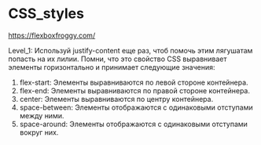 # CSS_styles
https://flexboxfroggy.com/


Level_1:
Используй justify-content еще раз, чтоб помочь этим лягушатам попасть на их лилии. Помни, что это свойство CSS выравнивает элементы горизонтально и принимает следующие значения:
  1. flex-start: Элементы выравниваются по левой стороне контейнера.  
  2. flex-end: Элементы выравниваются по правой стороне контейнера.
  3. center: Элементы выравниваются по центру контейнера.
  4. space-between: Элементы отображаются с одинаковыми отступами между ними.
  5. space-around: Элементы отображаются с одинаковыми отступами вокруг них.
